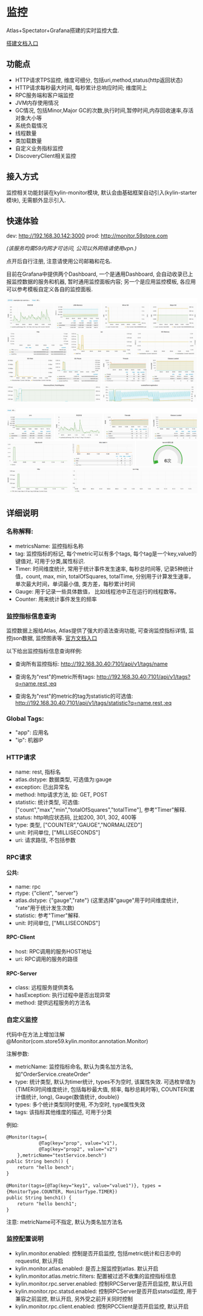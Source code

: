 # 监控

Atlas+Spectator+Grafana搭建的实时监控大盘.

[搭建文档入口]()

## 功能点

* HTTP请求TPS监控, 维度可细分, 包括uri,method,status(http返回状态)
* HTTP请求每秒最大时间, 每秒累计总响应时间; 维度同上
* RPC服务端和客户端监控
* JVM内存使用情况
* GC情况, 包括Minor,Major GC的次数,执行时间,暂停时间,内存回收速率,存活对象大小等
* 系统负载情况
* 线程数量
* 类加载数量
* 自定义业务指标监控
* DiscoveryClient相关监控

## 接入方式
监控相关功能封装在kylin-monitor模块, 默认会由基础框架自动引入(kylin-starter模块), 无需额外显示引入.

## 快速体验

dev: http://192.168.30.142:3000
prod: http://monitor.59store.com

_(该服务均需59内网才可访问, 公司以外网络请使用vpn.)_

点开后自行注册, 注意请使用公司邮箱和花名.

目前在Grafana中提供两个Dashboard, 一个是通用Dashboard, 会自动收录已上报监控数据的服务和机器, 暂时通用监控面板内容; 另一个是应用监控模板, 各应用可以参考模板自定义各自的监控面板.

![通用Dashboard](../imgs/monitor-01.png)

![业务Dashboard参考](../imgs/monitor-02.png)

## 详细说明

### 名称解释:

* metricsName: 监控指标名称
* tag: 监控指标的标记, 每个metric可以有多个tags, 每个tag是一个key,value的键值对, 可用于分类,属性标识.
* Timer: 时间维度统计, 常用于统计事件发生速率, 每秒总时间等, 记录5种统计值，count, max, min, totalOfSquares, totalTime, 分别用于计算发生速率，单次最大时间，单词最小值, 类方差，每秒累计时间
* Gauge: 用于记录一些具体数值， 比如线程池中正在运行的线程数等。
* Counter: 用来统计事件发生的频率

### 监控指标信息查询

监控数据上报给Atlas, Atlas提供了强大的语法查询功能, 可查询监控指标详情, 监控json数据, 监控图表等. [官方文档入口](https://github.com/Netflix/atlas/wiki)

以下给出监控指标信息查询样例:

* 查询所有监控指标:
http://192.168.30.40:7101/api/v1/tags/name

* 查询名为"rest"的metric所有tags:
http://192.168.30.40:7101/api/v1/tags?q=name,rest,:eq

* 查询名为"rest"的metric的tag为statistic的可选值:
http://192.168.30.40:7101/api/v1/tags/statistic?q=name,rest,:eq

### Global Tags: 
* "app": 应用名 
* "ip": 机器IP

### HTTP请求

* name: rest, 指标名
* atlas.dstype: 数据类型, 可选值为:gauge
* exception: 已出异常名
* method: http请求方法, 如: GET, POST
* statistic: 统计类型, 可选值: ["count","max","min","totalOfSquares","totalTime"], 参考"Timer"解释.
* status: http响应状态码, 比如200, 301, 302, 400等
* type: 类型, ["COUNTER","GAUGE","NORMALIZED"]
* unit: 时间单位, ["MILLISECONDS"]
* uri: 请求路径, 不包括参数

### RPC请求

#### 公共:
* name: rpc
* rtype: {"client", "server"}
* atlas.dstype: {"gauge","rate"} (这里选择"gauge"用于时间维度统计, "rate"用于统计发生次数)
* statistic: 参考"Timer"解释.
* unit: 时间单位, ["MILLISECONDS"]

#### RPC-Client
* host: RPC调用的服务HOST地址
* uri: RPC调用的服务的路径

#### RPC-Server
* class: 远程服务提供类名
* hasException: 执行过程中是否出现异常
* method: 提供远程服务的方法名

### 自定义监控

代码中在方法上增加注解@Monitor(com.store59.kylin.monitor.annotation.Monitor)

注解参数:
* metricName: 监控指标命名, 默认为类名加方法名, 如"OrderService.createOrder"
* type: 统计类型, 默认为timer统计, types不为空时, 该属性失效. 可选枚举值为 {TIMER(时间维度统计, 包括每秒最大值, 频率, 每秒总耗时等), COUNTER(累计值统计, long), Gauge(数值统计, double)}
* types: 多个统计类型同时使用, 不为空时, type属性失效
* tags: 该指标其他维度的描述, 可用于分类

例如:


```
@Monitor(tags={
            @Tag(key="prop", value="v1"),
            @Tag(key="prop2", value="v2")
    },metricName="testService.bench")
public String bench() {
    return "hello bench";
}

@Monitor(tags={@Tag(key="key1", value="value1")}, types = {MonitorType.COUNTER, MonitorType.TIMER})
public String bench1() {
    return "hello bench1";
}

```

注意: metricName可不指定, 默认为类名加方法名

### 监控配置说明

* kylin.monitor.enabled: 控制是否开启监控, 包括metric统计和日志中的requestId, 默认开启
* kylin.monitor.atlas.enabled: 是否上报监控到atlas. 默认开启
* kylin.monitor.atlas.metric.filters: 配置被过滤不收集的监控指标信息
* kylin.monitor.rpc.server.enabled: 控制RPCServer是否开启监控, 默认开启
* kylin.monitor.rpc.statsd.enabled: 控制RPCServer是否开启statsd监控, 用于兼容之前监控, 默认开启, 另外受之前开关同时控制
* kylin.monitor.rpc.client.enabled: 控制RPCClient是否开启监控, 默认开启


